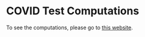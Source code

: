 # COVID Test Computations
To see the computations, please go to [this website](https://hdarjus.github.io/covid-test-computations/).
